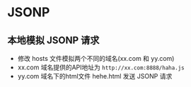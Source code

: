 # JSONP

## 本地模拟 JSONP 请求

- 修改 hosts 文件模拟两个不同的域名(xx.com 和 yy.com)
- xx.com 域名提供的API地址为 `http://xx.com:8888/haha.js`
- yy.com 域名下的html文件 hehe.html 发送 JSONP 请求